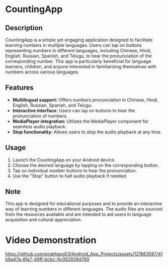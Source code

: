 # CountingApp

## Description
<p>CountingApp is a simple yet engaging application designed to facilitate learning numbers in multiple languages. Users can tap on buttons representing numbers in different languages, including Chinese, Hindi, English, Russian, Spanish, and Telugu, to hear the pronunciation of the corresponding number. This app is particularly beneficial for language learners, children, and anyone interested in familiarizing themselves with numbers across various languages.</p>

## Features
- **Multilingual support:** Offers numbers pronunciation in Chinese, Hindi, English, Russian, Spanish, and Telugu.
- **Interactive interface:** Users can tap on buttons to hear the pronunciation of numbers.
- **MediaPlayer integration:** Utilizes the MediaPlayer component for seamless audio playback.
- **Stop functionality:** Allows users to stop the audio playback at any time.

## Usage
1. Launch the CountingApp on your Android device.
2. Choose the desired language by tapping on the corresponding button.
3. Tap on individual number buttons to hear the pronunciation.
4. Use the "Stop" button to halt audio playback if needed.

## Note
This app is designed for educational purposes and to provide an interactive way of learning numbers in different languages. The audio files are sourced from the resources available and are intended to aid users in language acquisition and cultural appreciation.

# Video Demonstration


https://github.com/prabhasg03/Android_App_Projects/assets/121883587/41b8a47a-8fa7-49ff-bcbc-9c082839d769

